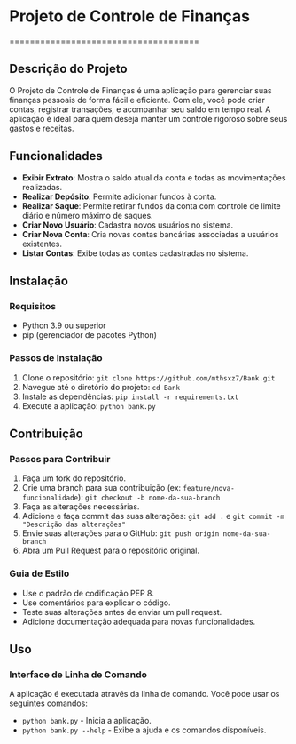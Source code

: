 # Projeto de Controle de Finanças
=====================================

## Descrição do Projeto

O Projeto de Controle de Finanças é uma aplicação para gerenciar suas finanças pessoais de forma fácil e eficiente. Com ele, você pode criar contas, registrar transações, e acompanhar seu saldo em tempo real. A aplicação é ideal para quem deseja manter um controle rigoroso sobre seus gastos e receitas.

## Funcionalidades

* **Exibir Extrato**: Mostra o saldo atual da conta e todas as movimentações realizadas.
* **Realizar Depósito**: Permite adicionar fundos à conta.
* **Realizar Saque**: Permite retirar fundos da conta com controle de limite diário e número máximo de saques.
* **Criar Novo Usuário**: Cadastra novos usuários no sistema.
* **Criar Nova Conta**: Cria novas contas bancárias associadas a usuários existentes.
* **Listar Contas**: Exibe todas as contas cadastradas no sistema.

## Instalação

### Requisitos

* Python 3.9 ou superior
* pip (gerenciador de pacotes Python)

### Passos de Instalação

1. Clone o repositório: `git clone https://github.com/mthsxz7/Bank.git`
2. Navegue até o diretório do projeto: `cd Bank`
3. Instale as dependências: `pip install -r requirements.txt`
4. Execute a aplicação: `python bank.py`

## Contribuição

### Passos para Contribuir

1. Faça um fork do repositório.
2. Crie uma branch para sua contribuição (ex: `feature/nova-funcionalidade`): `git checkout -b nome-da-sua-branch`
3. Faça as alterações necessárias.
4. Adicione e faça commit das suas alterações: `git add .` e `git commit -m "Descrição das alterações"`
5. Envie suas alterações para o GitHub: `git push origin nome-da-sua-branch`
6. Abra um Pull Request para o repositório original.

### Guia de Estilo

* Use o padrão de codificação PEP 8.
* Use comentários para explicar o código.
* Teste suas alterações antes de enviar um pull request.
* Adicione documentação adequada para novas funcionalidades.

## Uso

### Interface de Linha de Comando

A aplicação é executada através da linha de comando. Você pode usar os seguintes comandos:

* `python bank.py` - Inicia a aplicação.
* `python bank.py --help` - Exibe a ajuda e os comandos disponíveis.

